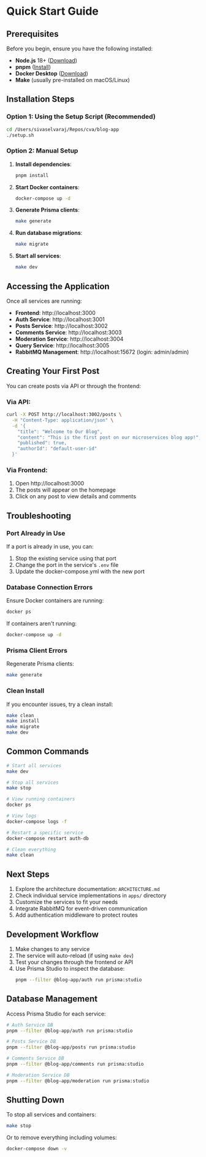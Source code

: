 # Quick Start Guide

## Prerequisites

Before you begin, ensure you have the following installed:

- **Node.js** 18+ ([Download](https://nodejs.org/))
- **pnpm** ([Install](https://pnpm.io/installation))
- **Docker Desktop** ([Download](https://www.docker.com/products/docker-desktop))
- **Make** (usually pre-installed on macOS/Linux)

## Installation Steps

### Option 1: Using the Setup Script (Recommended)

```bash
cd /Users/sivaselvaraj/Repos/cva/blog-app
./setup.sh
```

### Option 2: Manual Setup

1. **Install dependencies**:

   ```bash
   pnpm install
   ```

2. **Start Docker containers**:

   ```bash
   docker-compose up -d
   ```

3. **Generate Prisma clients**:

   ```bash
   make generate
   ```

4. **Run database migrations**:

   ```bash
   make migrate
   ```

5. **Start all services**:
   ```bash
   make dev
   ```

## Accessing the Application

Once all services are running:

- **Frontend**: http://localhost:3000
- **Auth Service**: http://localhost:3001
- **Posts Service**: http://localhost:3002
- **Comments Service**: http://localhost:3003
- **Moderation Service**: http://localhost:3004
- **Query Service**: http://localhost:3005
- **RabbitMQ Management**: http://localhost:15672 (login: admin/admin)

## Creating Your First Post

You can create posts via API or through the frontend:

### Via API:

```bash
curl -X POST http://localhost:3002/posts \
  -H "Content-Type: application/json" \
  -d '{
    "title": "Welcome to Our Blog",
    "content": "This is the first post on our microservices blog app!",
    "published": true,
    "authorId": "default-user-id"
  }'
```

### Via Frontend:

1. Open http://localhost:3000
2. The posts will appear on the homepage
3. Click on any post to view details and comments

## Troubleshooting

### Port Already in Use

If a port is already in use, you can:

1. Stop the existing service using that port
2. Change the port in the service's `.env` file
3. Update the docker-compose.yml with the new port

### Database Connection Errors

Ensure Docker containers are running:

```bash
docker ps
```

If containers aren't running:

```bash
docker-compose up -d
```

### Prisma Client Errors

Regenerate Prisma clients:

```bash
make generate
```

### Clean Install

If you encounter issues, try a clean install:

```bash
make clean
make install
make migrate
make dev
```

## Common Commands

```bash
# Start all services
make dev

# Stop all services
make stop

# View running containers
docker ps

# View logs
docker-compose logs -f

# Restart a specific service
docker-compose restart auth-db

# Clean everything
make clean
```

## Next Steps

1. Explore the architecture documentation: `ARCHITECTURE.md`
2. Check individual service implementations in `apps/` directory
3. Customize the services to fit your needs
4. Integrate RabbitMQ for event-driven communication
5. Add authentication middleware to protect routes

## Development Workflow

1. Make changes to any service
2. The service will auto-reload (if using `make dev`)
3. Test your changes through the frontend or API
4. Use Prisma Studio to inspect the database:
   ```bash
   pnpm --filter @blog-app/auth run prisma:studio
   ```

## Database Management

Access Prisma Studio for each service:

```bash
# Auth Service DB
pnpm --filter @blog-app/auth run prisma:studio

# Posts Service DB
pnpm --filter @blog-app/posts run prisma:studio

# Comments Service DB
pnpm --filter @blog-app/comments run prisma:studio

# Moderation Service DB
pnpm --filter @blog-app/moderation run prisma:studio
```

## Shutting Down

To stop all services and containers:

```bash
make stop
```

Or to remove everything including volumes:

```bash
docker-compose down -v
```

